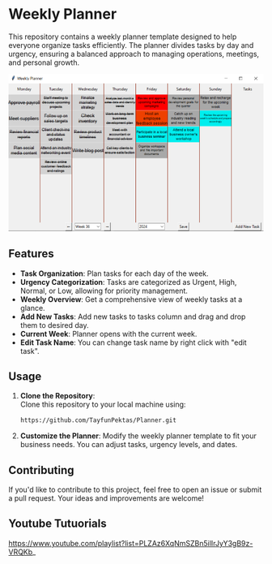 # Weekly Planner

This repository contains a weekly planner template designed to help everyone organize tasks efficiently. The planner divides tasks by day and urgency, ensuring a balanced approach to managing operations, meetings, and personal growth.

![Weekly Planner Screenshot](weekly_planner.png)

## Features

- **Task Organization**: Plan tasks for each day of the week.
- **Urgency Categorization**: Tasks are categorized as Urgent, High, Normal, or Low, allowing for priority management.
- **Weekly Overview**: Get a comprehensive view of weekly tasks at a glance.
- **Add New Tasks**: Add new tasks to tasks column and drag and drop them to desired day.
- **Current Week**: Planner opens with the current week.
- **Edit Task Name**: You can change task name by right click with "edit task".

## Usage

1. **Clone the Repository**:  
   Clone this repository to your local machine using:
   ```bash
   https://github.com/TayfunPektas/Planner.git

2. **Customize the Planner**:
   Modify the weekly planner template to fit your business needs. You can adjust tasks, urgency levels, and dates.

## Contributing

If you'd like to contribute to this project, feel free to open an issue or submit a pull request. Your ideas and improvements are welcome!


## Youtube Tutuorials

https://www.youtube.com/playlist?list=PLZAz6XqNmSZBn5ilIrJyY3gB9z-VRQKb_
